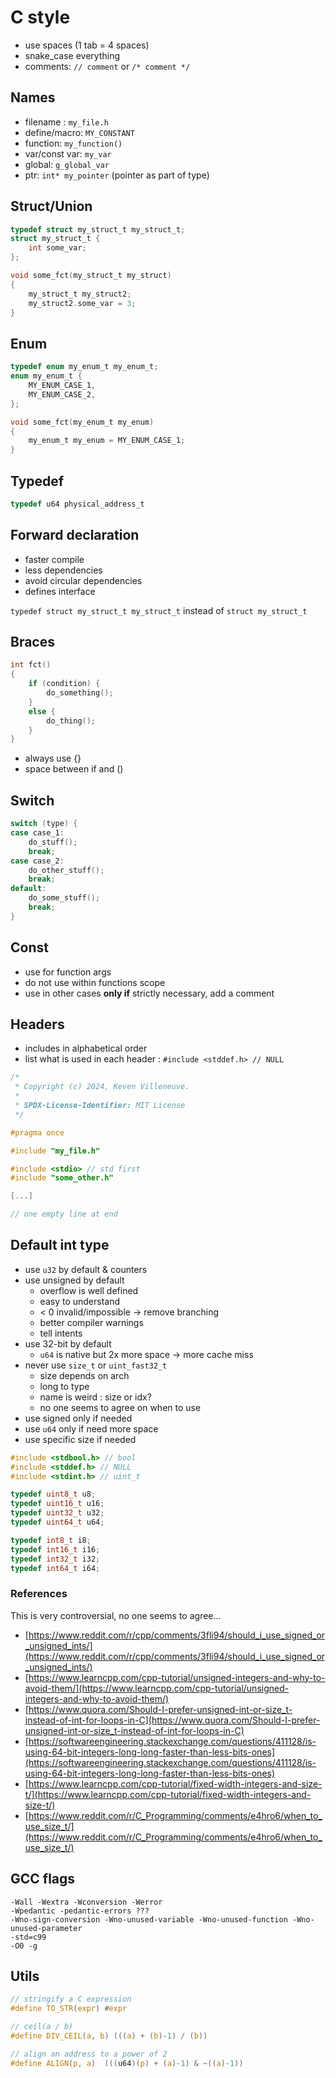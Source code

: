 # C style

- use spaces (1 tab = 4 spaces)
- snake_case everything
- comments: `// comment` or `/* comment */`

## Names
- filename : `my_file.h`
- define/macro: `MY_CONSTANT`
- function: `my_function()`
- var/const var: `my_var`
- global: `g_global_var`
- ptr: `int* my_pointer` (pointer as part of type)

## Struct/Union
```C
typedef struct my_struct_t my_struct_t;
struct my_struct_t {
    int some_var;
};

void some_fct(my_struct_t my_struct)
{
    my_struct_t my_struct2;
    my_struct2.some_var = 3;
}
```

## Enum
```C
typedef enum my_enum_t my_enum_t;
enum my_enum_t {
    MY_ENUM_CASE_1,
    MY_ENUM_CASE_2,
};

void some_fct(my_enum_t my_enum)
{
    my_enum_t my_enum = MY_ENUM_CASE_1;
}
```

## Typedef
```C
typedef u64 physical_address_t
```

## Forward declaration
- faster compile
- less dependencies
- avoid circular dependencies
- defines interface

`typedef struct my_struct_t my_struct_t`
instead of
`struct my_struct_t`

## Braces
```C
int fct()
{
    if (condition) {
        do_something();
    }
    else {
        do_thing();
    }
}
```
- always use {}
- space between if and ()

## Switch
```C
switch (type) {
case case_1:
    do_stuff();
    break;
case case_2:
    do_other_stuff();
    break;
default:
    do_some_stuff();
    break;
}
```

## Const
- use for function args
- do not use within functions scope
- use in other cases **only if** strictly necessary, add a comment

## Headers
- includes in alphabetical order
- list what is used in each header : `#include <stddef.h> // NULL`

```C
/*
 * Copyright (c) 2024, Keven Villeneuve.
 *
 * SPDX-License-Identifier: MIT License
 */

#pragma once

#include "my_file.h"

#include <stdio> // std first
#include "some_other.h"

[...]

// one empty line at end
```

## Default int type
- use `u32` by default & counters
- use unsigned by default
    - overflow is well defined
    - easy to understand
    - < 0 invalid/impossible -> remove branching
    - better compiler warnings
    - tell intents
- use 32-bit by default
    - `u64` is native but 2x more space -> more cache miss
- never use `size_t` or `uint_fast32_t`
	- size depends on arch
    - long to type
	- name is weird : size or idx?
    - no one seems to agree on when to use
- use signed only if needed
- use `u64` only if need more space
- use specific size if needed

```C
#include <stdbool.h> // bool
#include <stddef.h> // NULL
#include <stdint.h> // uint_t

typedef uint8_t u8;
typedef uint16_t u16;
typedef uint32_t u32;
typedef uint64_t u64;

typedef int8_t i8;
typedef int16_t i16;
typedef int32_t i32;
typedef int64_t i64;
```

### References
This is very controversial, no one seems to agree...

- [https://www.reddit.com/r/cpp/comments/3fli94/should_i_use_signed_or_unsigned_ints/](https://www.reddit.com/r/cpp/comments/3fli94/should_i_use_signed_or_unsigned_ints/)
- [https://www.learncpp.com/cpp-tutorial/unsigned-integers-and-why-to-avoid-them/](https://www.learncpp.com/cpp-tutorial/unsigned-integers-and-why-to-avoid-them/)
- [https://www.quora.com/Should-I-prefer-unsigned-int-or-size_t-instead-of-int-for-loops-in-C](https://www.quora.com/Should-I-prefer-unsigned-int-or-size_t-instead-of-int-for-loops-in-C)
- [https://softwareengineering.stackexchange.com/questions/411128/is-using-64-bit-integers-long-long-faster-than-less-bits-ones](https://softwareengineering.stackexchange.com/questions/411128/is-using-64-bit-integers-long-long-faster-than-less-bits-ones)
- [https://www.learncpp.com/cpp-tutorial/fixed-width-integers-and-size-t/](https://www.learncpp.com/cpp-tutorial/fixed-width-integers-and-size-t/)
- [https://www.reddit.com/r/C_Programming/comments/e4hro6/when_to_use_size_t/](https://www.reddit.com/r/C_Programming/comments/e4hro6/when_to_use_size_t/)

## GCC flags
```
-Wall -Wextra -Wconversion -Werror
-Wpedantic -pedantic-errors ???
-Wno-sign-conversion -Wno-unused-variable -Wno-unused-function -Wno-unused-parameter
-std=c99
-O0 -g
```

## Utils
```C
// stringify a C expression
#define TO_STR(expr) #expr

// ceil(a / b)
#define DIV_CEIL(a, b) (((a) + (b)-1) / (b))

// align an address to a power of 2
#define ALIGN(p, a)  (((u64)(p) + (a)-1) & ~((a)-1))
```
